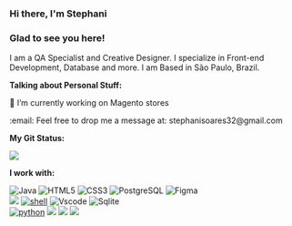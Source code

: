 ### Hi there, I'm Stephani


### Glad to see you here! &nbsp; 

I am a QA Specialist and Creative Designer. I specialize in Front-end Development, Database and more.
I am Based in São Paulo, Brazil.



**Talking about Personal Stuff:**

 💬 I’m currently working on Magento stores
<p> :email: Feel free to drop me a message at: stephanisoares32@gmail.com

**My Git Status:**

![](https://github-readme-stats.vercel.app/api?username=stephani-ss&theme=graywhite&show_icons=true&hide_border=true&&count_private=true&icon_collor=F3EADB)

 

**I work with:**

![Java](https://img.shields.io/badge/-java-E34A86?style=flat-square&logo=java)
![HTML5](https://img.shields.io/badge/-HTML5-E34F26?style=flat-square&logo=html5&logoColor=white)
![CSS3](https://img.shields.io/badge/-CSS3-1572B6?style=flat-square&logo=css3)
![PostgreSQL](https://img.shields.io/badge/-PostgreSQL-336791?style=flat-square&logo=postgresql)
![Figma](https://img.shields.io/badge/Figma-F24E1E?style=flat-square&logo=figma&logoColor=white)
 <br>
<img src="https://img.shields.io/badge/-MySQL-F29111?style=flat-square&logo=MySQL&logoColor=white"/>
<a href="https://github.com/alwinw?tab=repositories&language=shell" target="_blank"><img alt="shell" src="https://img.shields.io/badge/-shell-5391FE?style=flat-square&logo=PowerShell&logoColor=white"></a>
 ![Vscode](https://img.shields.io/badge/Visual_Studio_Code-0078D4?style=flat&logo=visual%20studio%20code&logoColor=white)
![Sqlite](https://img.shields.io/badge/SQLite-07405E?style=flat&logo=sqlite&logoColor=white)
 <br>
<a href="https://github.com/alwinw?tab=repositories&language=python" target="_blank"><img alt="python" src="https://img.shields.io/badge/-python-3776AB?style=flat-square&logo=Python&logoColor=white"></a>
<img src="https://img.shields.io/badge/-Trello-0079BF?style=flat-square&logo=Trello&logoColor=white"/>
<img src="https://img.shields.io/badge/-Slack-E01563?style=flat-square&logo=Slack&logoColor=white"/>
<img src="https://img.shields.io/badge/-Notion-000000?style=flat-square&logo=Notion&logoColor=white"/><br/>


</div>













